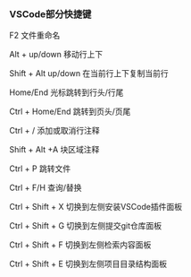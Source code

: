 ### VSCode部分快捷键

F2 文件重命名

Alt + up/down 移动行上下

Shift + Alt up/down 在当前行上下复制当前行

Home/End 光标跳转到行头/行尾

Ctrl + Home/End 跳转到页头/页尾

Ctrl + / 添加或取消行注释

Shift + Alt +A 块区域注释

Ctrl + P 跳转文件

Ctrl + F/H 查询/替换

Ctrl + Shift + X  切换到左侧安装VSCode插件面板

Ctrl + Shift + G  切换到左侧提交git仓库面板

Ctrl + Shift + F 切换到左侧检索内容面板

Ctrl + Shift + E 切换到左侧项目目录结构面板